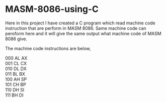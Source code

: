 # MASM-8086-using-C

Here in this project I have created a C program which read machine code instruction that are perform in MASM 8086. Same machine code can peroform here and it will give the same output what machine code of MASM 8086 give.

The machine code instructions are below,

000 AL  AX <br/>
001 CL  CX <br/>
010 DL  DX <br/>
011 BL  BX <br/>
100 AH  SP <br/>
101 CH  BP <br/>
110 DH  SI <br/>
111 BH  DI <br/>

